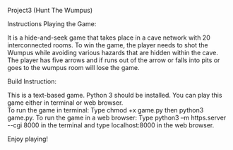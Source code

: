 Project3 (Hunt The Wumpus)

Instructions Playing the Game:

It is a hide-and-seek game that takes place in a cave network with 20 interconnected rooms. To win the game, the player needs to shot the Wumpus while avoiding various hazards that are hidden within the cave.
The player has five arrows and if runs out of the arrow or falls into pits or goes to the wumpus room will lose the game.

Build Instruction:

This is a text-based game.
Python 3 should be installed. 
You can play this game either in terminal or web browser.  
To run the game in terminal: Type chmod +x game.py then python3 game.py.
To run the game in a web browser: Type python3 –m https.server --cgi 8000 in the terminal and type localhost:8000 in the web browser. 

Enjoy playing! 
